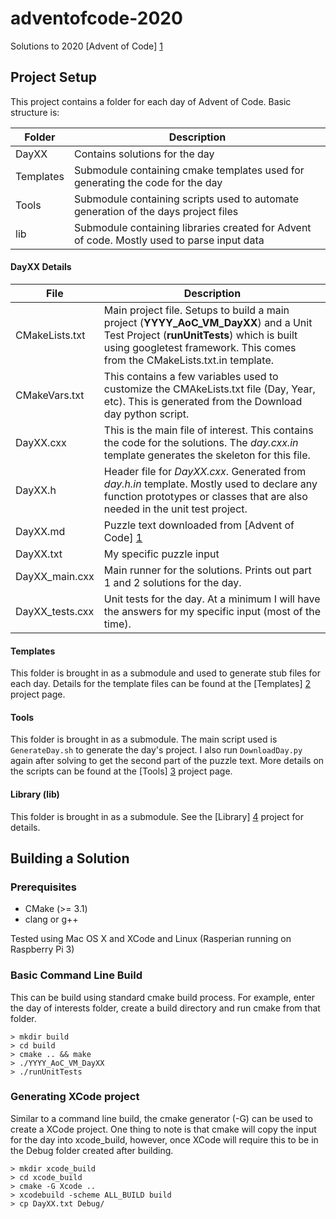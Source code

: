 # adventofcode-2020
Solutions to 2020 [Advent of Code] [1]

## Project Setup
This project contains a folder for each day of Advent of Code.  Basic structure is:

Folder  	| Description
-------		| ------------- 
DayXX    	| Contains solutions for the day    
Templates	| Submodule containing cmake templates used for generating the code for the day
Tools		| Submodule containing scripts used to automate generation of the days project files
lib			| Submodule containing libraries created for Advent of code.  Mostly used to parse input data

#### DayXX Details
File			| Description
----------------|------------------
CMakeLists.txt	| Main project file.  Setups to build a main project (**YYYY_AoC_VM_DayXX**) and a Unit Test Project (**runUnitTests**) which is built using googletest framework.  This comes from the CMakeLists.txt.in template.
CMakeVars.txt	| This contains a few variables used to customize the CMAkeLists.txt file (Day, Year, etc).  This is generated from the Download day python script.
DayXX.cxx		| This is the main file of interest.  This contains the code for the solutions.  The *day.cxx.in* template generates the skeleton for this file.
DayXX.h			| Header file for *DayXX.cxx*. Generated from *day.h.in* template. Mostly used to declare any function prototypes or classes that are also needed in the unit test project.
DayXX.md		| Puzzle text downloaded from [Advent of Code] [1]
DayXX.txt		| My specific puzzle input
DayXX_main.cxx	| Main runner for the solutions.  Prints out part 1 and 2 solutions for the day.
DayXX_tests.cxx	| Unit tests for the day. At a minimum I will have the answers for my specific input (most of the time).

#### Templates
This folder is brought in as a submodule and used to generate stub files for each day.  Details for the template files can be found at the [Templates] [2] project page.

#### Tools
This folder is brought in as a submodule.  The main script used is ```GenerateDay.sh``` to generate the day's project.  I also run ```DownloadDay.py``` again after solving to get the second part of the puzzle text.  More details on the scripts can be found at the [Tools] [3] project page.

#### Library (lib)
This folder is brought in as a submodule. See the [Library] [4] project for details.

## Building a Solution
### Prerequisites
* CMake (>= 3.1)
* clang or g++

Tested using Mac OS X and XCode and Linux (Rasperian running on Raspberry Pi 3)

### Basic Command Line Build
This can be build using standard cmake build process.  For example, enter the day of interests folder, create a build directory and run cmake from that folder.

    > mkdir build
    > cd build
    > cmake .. && make
    > ./YYYY_AoC_VM_DayXX
    > ./runUnitTests
    
### Generating XCode project
Similar to a command line build, the cmake generator (-G) can be used to create a XCode project. One thing to note is that cmake will copy the input for the day into xcode_build, however, once XCode will require this to be in the Debug folder created after building.

    > mkdir xcode_build
    > cd xcode_build
    > cmake -G Xcode ..
    > xcodebuild -scheme ALL_BUILD build
    > cp DayXX.txt Debug/

 [1]: https://adventofcode.com/        "Advent of Code"
 [2]: https://github.com/vipermuffin/adventofcode-cmake-templates        "Templates"
 [3]: https://github.com/vipermuffin/adventofcode-tools        "Tools"
 [4]: https://github.com/vipermuffin/adventofcode-lib        "Library"